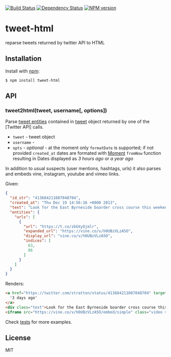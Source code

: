 [![Build Status](https://img.shields.io/travis/pirxpilot/tweet-html.svg)](http://travis-ci.org/pirxpilot/tweet-html)
[![Dependency Status](https://img.shields.io/gemnasium/pirxpilot/tweet-html.svg)](https://gemnasium.com/pirxpilot/tweet-html)
[![NPM version](https://img.shields.io/npm/v/tweet-html.svg)](http://badge.fury.io/js/tweet-html)
# tweet-html

  reparse tweets returned by twitter API to HTML

## Installation

Install with [npm](http://npmjs.org):

    $ npm install tweet-html

## API

### tweet2html(tweet, username[, options])

Parse [tweet entities] contained in [tweet] object returned by one of the [Twitter API] calls.

- `tweet` - tweet object
- `username` -
- `opts` - _optional_ - at the moment only `formatDate` is supported; if not provided `created_at`
  dates are formated with [Moment] `fromNow` function resulting in Dates displayed as _3 hours ago_
  or _a year ago_


In addition to usual suspects (user mentions, hashtags, urls) it also parses and embeds vine,
instagram, youtube and vimeo links.

Given:

```json
{
  "id_str": "413684211087048704",
  "created_at": "Thu Dec 19 14:56:16 +0000 2013",
  "text": "Look for the East Byrneside boarder cross course this weekend! https://t.co/zbGXyOjmlr",
  "entities": {
    "urls": [
      {
        "url": "https://t.co/zbGXyOjmlr",
        "expanded_url": "https://vine.co/v/h0UBzVLzA5O",
        "display_url": "vine.co/v/h0UBzVLzA5O",
        "indices": [
          63,
          86
        ]
      }
    ]
  }
}
```

Renders:

```html
<a href="https://twitter.com/stratton/status/413684211087048704" target="_blank" class="date">
  '3 days ago'
</a>
<div class="text">Look for the East Byrneside boarder cross course this weekend!</div>
<iframe src="https://vine.co/v/h0UBzVLzA5O/embed/simple" class="video vine"></iframe>
```

Check [tests](test/tweet-html.js) for more examples.


## License

  MIT

[tweet]: https://dev.twitter.com/docs/platform-objects/tweets
[tweet entities]: https://dev.twitter.com/docs/entities
[Moment]: http://momentjs.com/